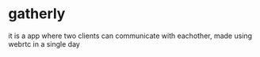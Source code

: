 # gatherly
it is a app where two clients can communicate with eachother, made using webrtc in a single day 

